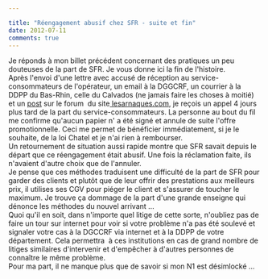 ```yaml
---

title: "Réengagement abusif chez SFR - suite et fin"
date: 2012-07-11
comments: true
---
```


<div class='post'>
<div dir="ltr" style="text-align: left;" trbidi="on">Je réponds à mon billet précédent concernant des pratiques un peu douteuses de la part de SFR. Je vous donne ici la fin de l'histoire.<br />Après l'envoi d'une lettre avec accusé de réception au service-consommateurs de l'opérateur, un email à la DGGCRF, un courrier à la DDPP du Bas-Rhin, celle du Calvados (ne jamais faire les choses à moitié) et un <a href="http://forum.lesarnaques.com/telephonie-mobile-internet-cles3g/sfr-reengagement-abusif-ineligibilite-loi-chatel-t136746.html" target="_blank">post</a> sur le forum &nbsp;du site<a href="http://forum.lesarnaques.com/" target="_blank"> lesarnaques.com</a>, je reçois un appel 4 jours plus tard de la part du service-consommateurs. La personne au bout du fil me confirme qu'aucun papier n' a été signé et annule de suite l'offre promotionnelle. Ceci me permet de bénéficier immédiatement, si je le souhaite, de la loi Chatel et je n'ai rien à rembourser.<br />Un retournement de situation aussi rapide montre que SFR savait depuis le départ que ce réengagement était abusif. Une fois la réclamation faite, ils n'avaient d'autre choix que de l'annuler.<br />Je pense que ces méthodes traduisent une difficulté de la part de SFR pour garder des clients et plutôt que de leur offrir des prestations aux meilleurs prix, il utilises ses CGV pour piéger le client et s'assurer de toucher le maximum. Je trouve ça dommage de la part d'une grande enseigne qui dénonce les méthodes du nouvel arrivant ...<br />Quoi qu'il en soit, dans n'importe quel litige de cette sorte, n'oubliez pas de faire un tour sur internet pour voir si votre problème n'a pas été soulevé et signaler votre cas à la DGCCRF via internet et à la DDPP de votre département. Cela permettra&nbsp;&nbsp;à ces institutions&nbsp;en cas de grand nombre de litiges similaires d'intervenir et d'empêcher à d'autres personnes de connaître le même problème.<br />Pour ma part, il ne manque plus que de savoir si mon N1 est désimlocké ...</div></div>
